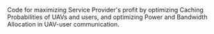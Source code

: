 Code for maximizing Service Provider's profit by optimizing Caching Probabilities of UAVs and users, and optimizing Power and Bandwidth Allocation in UAV-user communication.

